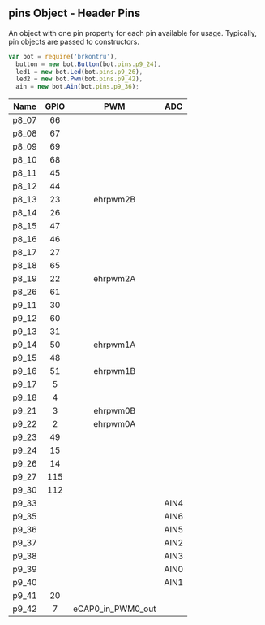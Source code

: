 ## pins Object - Header Pins

An object with one pin property for each pin available for usage. Typically,
pin objects are passed to constructors.

```js
var bot = require('brkontru'),
  button = new bot.Button(bot.pins.p9_24),
  led1 = new bot.Led(bot.pins.p9_26),
  led2 = new bot.Pwm(bot.pins.p9_42),
  ain = new bot.Ain(bot.pins.p9_36);
```


Name | GPIO | PWM | ADC
:---: | :---: | :---: | :---:
  p8_07 | 66 | |
  p8_08 | 67 | |
  p8_09 | 69 | |
  p8_10 | 68 | |
  p8_11 | 45 | |
  p8_12 | 44 | |
  p8_13 | 23 | ehrpwm2B |
  p8_14 | 26 | |
  p8_15 | 47 | |
  p8_16 | 46 | |
  p8_17 | 27 | |
  p8_18 | 65 | |
  p8_19 | 22 | ehrpwm2A |
  p8_26 | 61 | |
  p9_11 | 30 | |
  p9_12 | 60 | |
  p9_13 | 31 | |
  p9_14 | 50 | ehrpwm1A |
  p9_15 | 48 | |
  p9_16 | 51 | ehrpwm1B |
  p9_17 | 5 | |
  p9_18 | 4 | | |
  p9_21 | 3 | ehrpwm0B |
  p9_22 | 2 | ehrpwm0A |
  p9_23 | 49 | |
  p9_24 | 15 | |
  p9_26 | 14 | |
  p9_27 | 115 | |
  p9_30 | 112 | |
  p9_33 | | | AIN4
  p9_35 | | | AIN6
  p9_36 | | | AIN5
  p9_37 | | | AIN2
  p9_38 | | | AIN3
  p9_39 | | | AIN0
  p9_40 | | | AIN1
  p9_41 | 20 | |
  p9_42 | 7 | eCAP0_in_PWM0_out |

